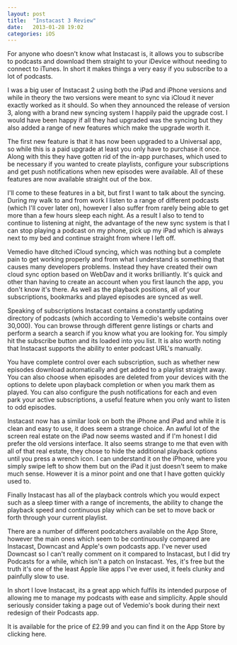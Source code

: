 ```yaml
---
layout: post
title:  "Instacast 3 Review"
date:   2013-01-28 19:02
categories: iOS
---
```


For anyone who doesn't know what Instacast is, it allows you to subscribe to podcasts and download them straight to your iDevice without needing to connect to iTunes. In short it makes things a very easy if you subscribe to a lot of podcasts.

I was a big user of Instacast 2 using both the iPad and iPhone versions and while in theory the two versions were meant to sync via iCloud it never exactly worked as it should. So when they announced the release of version 3, along with a brand new syncing system I happily paid the upgrade cost. I would have been happy if all they had upgraded was the syncing but they also added a range of new features which make the upgrade worth it.

The first new feature is that it has now been upgraded to a Universal app, so while this is a paid upgrade at least you only have to purchase it once. Along with this they have gotten rid of the in-app purchases, which used to be necessary if you wanted to create playlists, configure your subscriptions and get push notifications when new episodes were available. All of these features are now available straight out of the box.

I'll come to these features in a bit, but first I want to talk about the syncing. During my walk to and from work I listen to a range of different podcasts (which I'll cover later on), however I also suffer from rarely being able to get more than a few hours sleep each night. As a result I also to tend to continue to listening at night, the advantage of the new sync system is that I can stop playing a podcast on my phone, pick up my iPad which is always next to my bed and continue straight from where I left off. 

Vemedio have ditched iCloud syncing, which was nothing but a complete pain to get working properly and from what I understand is something that causes many developers problems. Instead they have created their own cloud sync option based on WebDav and it works brilliantly. It's quick and other than having to create an account when you first launch the app, you don't know it's there. As well as the playback positions, all of your subscriptions, bookmarks and played episodes are synced as well.

Speaking of subscriptions Instacast contains a constantly updating directory of podcasts (which according to Vemedio's website contains over 30,000). You can browse through different genre listings or charts and perform a search a search if you know what you are looking for. You simply hit the subscribe button and its loaded into you list. It is also worth noting that Instacast supports the ability to enter podcast URL's manually.

You have complete control over each subscription, such as whether new episodes download automatically and get added to a playlist straight away. You can also choose when episodes are deleted from your devices with the options to delete upon playback completion or when you mark them as played. You can also configure the push notifications for each and even park your active subscriptions, a useful feature when you only want to listen to odd episodes.

Instacast now has a similar look on both the iPhone and iPad and while it is clean and easy to use, it does seem a strange choice. An awful lot of the screen real estate on the iPad now seems wasted and if I'm honest I did prefer the old versions interface. It also seems strange to me that even with all of that real estate, they chose to hide the additional playback options until you press a wrench icon. I can understand it on the iPhone, where you simply swipe left to show them but on the iPad it just doesn't seem to make much sense. However it is a minor point and one that I have gotten quickly used to.

Finally Instacast has all of the playback controls which you would expect such as a sleep timer with a range of increments, the ability to change the playback speed and continuous play which can be set to move back or forth through your current playlist.

There are a number of different podcatchers available on the App Store, however the main ones which seem to be continuously compared are Instacast, Downcast and Apple's own podcasts app. I've never used Downcast so I can't really comment on it compared to Instacast, but I did try Podcasts for a while, which isn't a patch on Instacast. Yes, it's free but the truth it's one of the least Apple like apps I've ever used, it feels clunky and painfully slow to use. 

In short I love Instacast, its a great app which fulfils  its intended purpose of allowing me to manage my podcasts with ease and simplicity. Apple should seriously consider taking a page out of Vedemio's book during their next redesign of their Podcasts app.

It is available for the price of £2.99 and you can find it on the App Store by clicking here.






